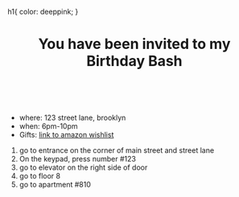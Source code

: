 <doctype html>
  
  h1{
        color: deeppink;
    }
    <html>
        <header>
            <h1>You have been invited to my Birthday Bash</h1>
        </header>
        <main></main>    
        <ul>
                <li>
                  <span>where:</span> 
                  123 street lane, brooklyn</li>
                <li>
                  <span>when:</span> 6pm-10pm</li>
                <li>
                    <span>Gifts:</span>
                    <a href="https://amazon.com">
                        link to amazon wishlist
                    </a>
                </li>
            </ul>

  <ol>
      <li>go to entrance on the corner of main street and street lane</li>
      <li>On the keypad, press number #123</li>
      <li>go to elevator on the right side of door</li>
      <li>go to floor 8</li>
      <li>go to apartment #810</li>
     </ol>
    </html>
</doctype>
